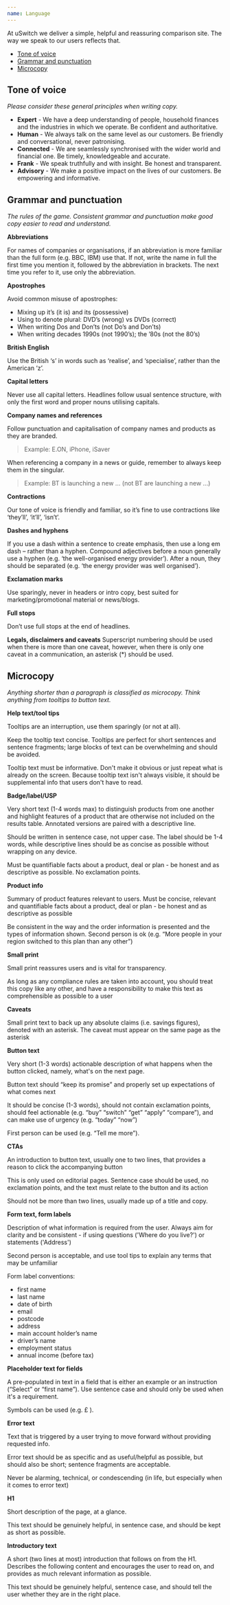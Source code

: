 ```yaml
---
name: Language
---
```


At uSwitch we deliver a simple, helpful and reassuring comparison site. The way we speak to our users reflects that. 

- [Tone of voice](#tone-of-voice)
- [Grammar and punctuation](#grammar-and-punctuation)
- [Microcopy](#microcopy)

## Tone of voice

*Please consider these general principles when writing copy.* 

- **Expert** - We have a deep understanding of people, household finances and the industries in which we operate. Be confident and authoritative.
- **Human** - We always talk on the same level as our customers. Be friendly and conversational, never patronising.
- **Connected** - We are seamlessly synchronised with the wider world and financial one. Be timely, knowledgeable and accurate.
- **Frank** - We speak truthfully and with insight. Be honest and transparent.
- **Advisory** - We make a positive impact on the lives of our customers. Be empowering and informative.

## Grammar and punctuation

*The rules of the game. Consistent grammar and punctuation make good copy easier to read and understand.* 

**Abbreviations**

For names of companies or organisations, if an abbreviation is more familiar than the full form (e.g. BBC, IBM) use that. If not, write the name in full the first time you mention it, followed by the abbreviation in brackets. The next time you refer to it, use only the abbreviation.

**Apostrophes**

Avoid common misuse of apostrophes:

- Mixing up it’s (it is) and its (possessive)
- Using to denote plural: DVD’s (wrong) vs DVDs (correct)
- When writing Dos and Don’ts (not Do’s and Don’ts)
- When writing decades 1990s (not 1990’s); the ’80s (not the 80’s)

**British English**

Use the British ‘s’ in words such as ‘realise’, and ‘specialise’, rather than the American ‘z’.

**Capital letters**

Never use all capital letters. Headlines follow usual sentence structure, with only the first word and proper nouns utilising capitals.

**Company names and references**

Follow punctuation and capitalisation of company names and products as they are branded.
> Example: E.ON, iPhone, iSaver

When referencing a company in a news or guide, remember to always keep them in the singular.
> Example: BT is launching a new ... (not BT are launching a new ...)

**Contractions**

Our tone of voice is friendly and familiar, so it’s fine to use contractions like ‘they’ll’, ‘it’ll’, ‘isn’t’.

**Dashes and hyphens**

If you use a dash within a sentence to create emphasis, then use a long em dash – rather than a hyphen.
Compound adjectives before a noun generally use a hyphen (e.g. ‘the well-organised energy provider’). After a noun, they should be separated (e.g. ‘the energy provider was well organised’).

**Exclamation marks**

Use sparingly, never in headers or intro copy, best suited for marketing/promotional material or news/blogs. 

**Full stops**

Don’t use full stops at the end of headlines.

**Legals, disclaimers and caveats**
Superscript numbering should be used when there is more than one caveat, however, when there is only one caveat in a communication, an asterisk (*) should be used.



## Microcopy

*Anything shorter than a paragraph is classified as microcopy. Think anything from tooltips to button text.* 

**Help text/tool tips** 

Tooltips are an interruption, use them sparingly (or not at all).  

Keep the tooltip text concise. Tooltips are perfect for short sentences and sentence fragments; large blocks of text can be overwhelming and should be avoided.

Tooltip text must be informative. Don't make it obvious or just repeat what is already on the screen. Because tooltip text isn't always visible, it should be supplemental info that users don't have to read.  

**Badge/label/USP**

Very short text (1-4 words max) to distinguish products from one another and highlight features of a product that are otherwise not included on the results table. Annotated versions are paired with a descriptive line.

Should be written in sentence case, not upper case. The label should be 1-4 words, while descriptive lines should be as concise as possible without wrapping on any device.

Must be quantifiable facts about a product, deal or plan - be honest and as descriptive as possible. No exclamation points.

**Product info**

Summary of product features relevant to users. Must be concise, relevant and quantifiable facts about a product, deal or plan - be honest and as descriptive as possible

Be consistent in the way and the order information is presented and the types of information shown. Second person is ok (e.g. “More people in your region switched to this plan than any other”)

**Small print**

Small print reassures users and is vital for transparency.  

As long as any compliance rules are taken into account, you should treat this copy like any other, and have a responsibility to make this text as comprehensible as possible to a user

**Caveats** 

Small print text to back up any absolute claims (i.e. savings figures), denoted with an asterisk. The caveat must appear on the same page as the asterisk

**Button text**

Very short (1-3 words) actionable description of what happens when the button clicked, namely, what's on the next page. 

Button text should “keep its promise” and properly set up expectations of what comes next

It should be concise (1-3 words), should not contain exclamation points, should feel actionable (e.g. “buy” “switch” “get” “apply” “compare”), and can make use of urgency (e.g. “today” “now”)

First person can be used (e.g. “Tell me more”).

**CTAs** 

An introduction to button text, usually one to two lines, that provides a reason to click the accompanying button

This is only used on editorial pages. Sentence case should be used, no exclamation points, and the text must relate to the button and its action

Should not be more than two lines, usually made up of a title and copy.

**Form text, form labels** 

Description of what information is required from the user. Always aim for clarity and be consistent - if using questions ('Where do you live?') or statements ('Address')

Second person is acceptable, and use tool tips to explain any terms that may be unfamiliar

Form label conventions:
- first name 
- last name
- date of birth 
- email 
- postcode 
- address 
- main account holder’s name
- driver’s name
- employment status
- annual income (before tax)

**Placeholder text for fields** 

A pre-populated in text in a field that is either an example or an instruction (“Select” or “first name”). Use sentence case and should only be used when it's a requirement. 

Symbols can be used (e.g. £ ).

**Error text**

Text that is triggered by a user trying to move forward without providing requested info.

Error text should be as specific and as useful/helpful as possible, but should also be short; sentence fragments are acceptable.

Never be alarming, technical, or condescending (in life, but especially when it comes to error text)

**H1** 

Short description of the page, at a glance. 

This text should be genuinely helpful, in sentence case, and should be kept as short as possible.

**Introductory text**

A short (two lines at most) introduction that follows on from the H1. Describes the following content and encourages the user to read on, and provides as much relevant information as possible. 

This text should be genuinely helpful, sentence case, and should tell the user whether they are in the right place. 